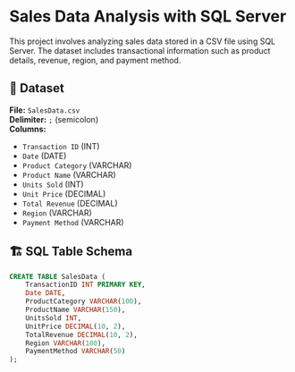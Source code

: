 # Sales Data Analysis with SQL Server

This project involves analyzing sales data stored in a CSV file using SQL Server. The dataset includes transactional information such as product details, revenue, region, and payment method.

## 📂 Dataset

**File:** `SalesData.csv`  
**Delimiter:** `;` (semicolon)  
**Columns:**
- `Transaction ID` (INT)
- `Date` (DATE)
- `Product Category` (VARCHAR)
- `Product Name` (VARCHAR)
- `Units Sold` (INT)
- `Unit Price` (DECIMAL)
- `Total Revenue` (DECIMAL)
- `Region` (VARCHAR)
- `Payment Method` (VARCHAR)

## 🏗️ SQL Table Schema

```sql
CREATE TABLE SalesData (
    TransactionID INT PRIMARY KEY,
    Date DATE,
    ProductCategory VARCHAR(100),
    ProductName VARCHAR(150),
    UnitsSold INT,
    UnitPrice DECIMAL(10, 2),
    TotalRevenue DECIMAL(10, 2),
    Region VARCHAR(100),
    PaymentMethod VARCHAR(50)
);

